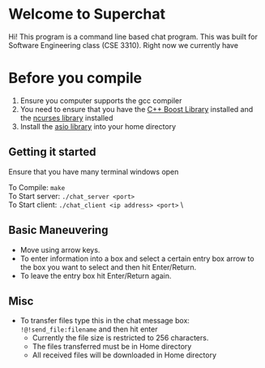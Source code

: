 # Welcome to Superchat

Hi! This program is a command line based chat program. This was built for Software Engineering class (CSE 3310). Right now we currently have 

# Before you compile

 1. Ensure you computer supports the gcc compiler
 2. You need to ensure that you have the [C++ Boost Library](https://www.boost.org/doc/libs/1_61_0/more/getting_started/unix-variants.html) installed and the [ncurses library](https://www.cyberciti.biz/faq/linux-install-ncurses-library-headers-on-debian-ubuntu-centos-fedora/) installed
 3. Install the [asio library](https://sourceforge.net/projects/asio/files/asio/1.12.2%20%28Stable%29/) into your home directory

## Getting it started

Ensure that you have many terminal windows open

To Compile: `make` \
To Start server: `./chat_server <port>` \
To Start client: `./chat_client <ip address> <port>` \

##  Basic Maneuvering

- Move using arrow keys.
- To enter information into a box and select a certain entry box arrow to the box you want to select and then hit Enter/Return.
 - To leave the entry box hit Enter/Return again. 


## Misc
 - To transfer files type this in the chat message box: `!@!send_file:filename` and then hit enter
	 - Currently the file size is restricted to 256 characters.
	 - The files transferred must be in Home directory
	 - All received files will be downloaded in Home directory
